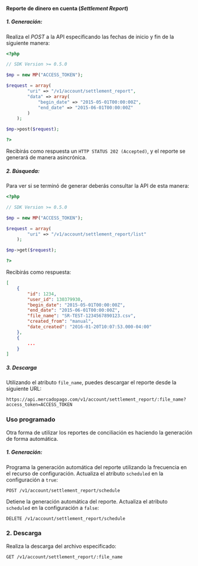 
#### Reporte de dinero en cuenta (_Settlement Report_)

##### 1. Generación:
Realiza el _POST_ a la API especificando las fechas de inicio y fin de la siguiente manera:

```php
<?php

// SDK Version >= 0.5.0

$mp = new MP("ACCESS_TOKEN");

$request = array(
        "uri" => "/v1/account/settlement_report",
        "data" => array(
            "begin_date" => "2015-05-01T00:00:00Z",
            "end_date" => "2015-06-01T00:00:00Z"
        )
    );

$mp->post($request);

?>
```

Recibirás como respuesta un `HTTP STATUS 202 (Accepted)`, y el reporte se generará de manera asincrónica.

##### 2. Búsqueda:
Para ver si se terminó de generar deberás consultar la API de esta manera:

```php
<?php

// SDK Version >= 0.5.0

$mp = new MP("ACCESS_TOKEN");

$request = array(
        "uri" => "/v1/account/settlement_report/list"
    );

$mp->get($request);

?>
```

Recibirás como respuesta:

```json
[
    {
        "id": 1234,
        "user_id": 130379930,
        "begin_date": "2015-05-01T00:00:00Z",
        "end_date": "2015-06-01T00:00:00Z",
        "file_name": "SR-TEST-1234567890123.csv",
        "created_from": "manual",
        "date_created": "2016-01-20T10:07:53.000-04:00"
    },
    {
    	...
    }
]
```

##### 3. Descarga
Utilizando el atributo `file_name`, puedes descargar el reporte desde la siguiente URL:

	https://api.mercadopago.com/v1/account/settlement_report/:file_name?access_token=ACCESS_TOKEN


### Uso programado

Otra forma de utilizar los reportes de conciliación es haciendo la generación de forma automática.

##### 1. Generación:

Programa la generación automática del reporte utilizando la frecuencia en el recurso de configuración. Actualiza el atributo `scheduled` en la configuración a `true`:

	POST /v1/account/settlement_report/schedule

Detiene la generación automática del reporte. Actualiza el atributo `scheduled` en la configuración a `false`:

	DELETE /v1/account/settlement_report/schedule

### 2. Descarga

Realiza la descarga del archivo especificado:

	GET /v1/account/settlement_report/:file_name
